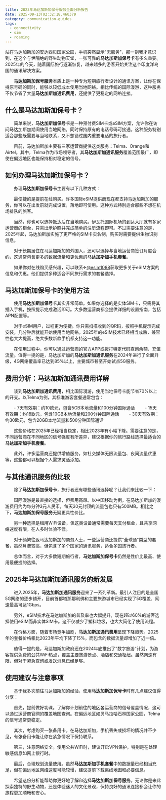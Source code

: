 ```yaml
---
title: 2023年马达加斯加保号服务全面分析报告
date: 2025-09-13T02:32:18.460379
category: communication-guides
tags:
  - connectivity
  - sim
  - roaming
---
```


站在马达加斯加的安达西贝国家公园，手机突然显示"无服务"，那一刻我才意识到，在这个与世隔绝的野生动物天堂，一张可靠的**马达加斯加保号卡**有多么重要。2025年的今天，随着国际旅行逐渐恢复，越来越多的游客开始关注这个印度洋岛国的通讯解决方案。

　　**马达加斯加保号服务**本质上是一种专为短期旅行者设计的通讯方案，让你在保持原号码的同时，能够以较低成本使用当地网络。相比传统的国际漫游，这种服务不仅节省了大量**马达加斯加通讯费用**，还提供了更稳定的网络连接。

## 什么是马达加斯加保号卡？

　　简单来说，**马达加斯加保号卡**是一种预付费SIM卡或eSIM方案，允许你在访问马达加斯加期间使用当地网络，同时保持原有的电话号码可接通。这种服务特别适合那些既需要与当地联系，又不想错过国内重要电话的旅行者。

　　目前，马达加斯加主要有三家运营商提供这类服务：Telma、Orange和Airtel。其中，Telma作为市场领导者，其**马达加斯加通讯服务**覆盖范围最广，即使在偏远地区也能保持相对稳定的信号。

## 如何办理马达加斯加保号卡？

　　办理**马达加斯加保号卡**主要有以下几种方式：

　　最便捷的是提前在线购买。许多国际eSIM提供商现在都支持马达加斯加的服务，你可以在出发前就完成设置，落地即可使用。这种方式特别适合那些不想在机场排队的旅客。

　　当然，你也可以选择抵达后在当地购买。伊瓦托国际机场的到达大厅就有多家运营商的柜台，只需出示护照并完成简单的注册流程即可。不过需要注意的是，2025年起，马达加斯加实施了更严格的SIM卡实名制，购买时需要提供生物识别信息。

　　对于长期居住在马达加斯加的外国人，还可以选择与当地运营商签订月度合约，这通常包含更多的数据流量和更优惠的**马达加斯加手机套餐**。

　　如果你对在线购买感兴趣，可以联系✈[@esim1088](https://t.me/s/esim1088)获取更多关于eSIM方案的信息和优惠。他们提供多种适合不同旅行需求的套餐选择。

## 马达加斯加保号卡的使用方法

　　使用**马达加斯加保号卡**其实非常简单。如果你选择的是实体SIM卡，只需将其插入手机，按照提示完成激活即可。大多数运营商都会提供详细的设置指南，包括APN配置等。

　　对于eSIM用户，过程更为便捷。你只需扫描收到的QR码，按照手机提示完成安装，几分钟后就能开始使用当地网络。2025年的eSIM技术已经相当成熟，兼容性也大大提高，绝大多数新款手机都支持这一功能。

　　在使用过程中，你可以通过运营商的官方APP或拨打特定代码查询余额、充值流量。值得一提的是，马达加斯加的**马达加斯加通讯服务**在2024年进行了全面升级，4G网络覆盖率已达到85%以上，主要城市甚至开始试点5G服务。

## 费用分析：马达加斯加通讯费用详解

　　谈到**马达加斯加通讯费用**，相比国际漫游，使用当地保号卡能节省70%以上的开支。以Telma为例，其标准游客套餐通常包含：

　　- 7天有效期：约10欧元，包含5GB本地流量和100分钟国际通话
　　- 15天有效期：约18欧元，包含10GB本地流量和200分钟国际通话
　　- 30天有效期：约30欧元，包含20GB本地流量和500分钟国际通话

　　这些价格在2025年已经相当稳定，相比2023年有小幅下降。需要注意的是，不同运营商在不同地区的信号强度有所差异，建议根据你的旅行路线选择最适合的**马达加斯加手机套餐**。

　　此外，许多运营商还提供增值服务，如社交媒体无限流量包、夜间流量优惠等，这些都可以根据个人需求灵活添加。

## 与其他通讯服务的比较

　　除了**马达加斯加保号卡**，旅行者还有哪些通讯选择呢？让我们来比较一下：

　　国际漫游是最直接的选择，但费用高昂。以中国移动为例，在马达加斯加的漫游费用约为每分钟3元人民币，每天30元封顶的流量包也只有500MB。相比之下，**马达加斯加保号服务**无疑更具性价比。

　　另一种选择是租用WiFi设备，但这类设备通常需要每天支付租金，且共享网络速度有限，在人多时体验不佳。

　　对于频繁往返马达加斯加的商务人士，一些运营商还提供"全球通"类型的套餐，虽然月费较高，但包含了多个国家的通讯服务，适合多国旅行者。

　　总体而言，对于大多数短期旅行者，**马达加斯加保号卡**仍然是性价比最高、使用最便捷的选择。

## 2025年马达加斯加通讯服务的新发展

　　进入2025年，**马达加斯加通讯服务**迎来了一系列革新。最引人注目的是全国5G网络的逐步铺开，目前首都塔那那利佛和主要旅游城市已经实现了5G覆盖，网速最高可达1Gbps。

　　另外，eSIM技术在马达加斯加的普及率也大幅提升，现在超过60%的游客选择使用eSIM而非实体SIM卡。这不仅减少了塑料垃圾，也大大简化了使用流程。

　　在价格方面，随着市场竞争加剧，**马达加斯加通讯费用**呈现下降趋势。2025年的套餐价格相比2023年平均下降了15%，而包含的数据流量却增加了近一倍。

　　值得一提的是，马达加斯加政府还在2024年底推出了"数字旅游"计划，为游客提供免费的公共WiFi热点，覆盖主要旅游景点、酒店和交通枢纽。虽然网速有限，但对于紧急查询或发送消息已经足够。

## 使用建议与注意事项

　　基于我多次前往马达加斯加的经验，使用**马达加斯加保号卡**时有几点建议值得分享：

　　首先，提前做好功课。了解你计划前往的地区各运营商的信号覆盖情况，这可以通过运营商官网的覆盖地图查询。在偏远地区如贝马拉哈石林国家公园，Telma的信号通常更稳定。

　　其次，考虑购买一张备用卡。在马达加斯加，手机丢失或损坏的情况并不少见，有张备用卡能让你在紧急情况下保持联系。

　　第三，注意网络安全。使用公共WiFi时，建议开启VPN保护，特别是在处理敏感信息如网上银行时。

　　最后，合理规划流量使用。虽然**马达加斯加手机套餐**中的数据量已经相当充足，但在偏远地区网络速度可能较慢，建议提前下载离线地图和必要信息。

　　希望这份分析能帮助你更好地了解和选择**马达加斯加保号服务**。无论你是来此探索独特的野生动物，还是体验迷人的文化景观，保持良好的通讯连接都会让你的旅程更加顺畅和安心。